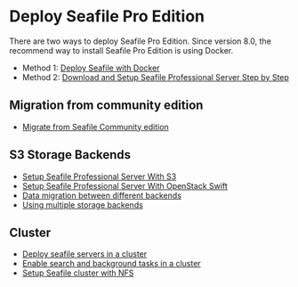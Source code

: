 # Deploy Seafile Pro Edition

There are two ways to deploy Seafile Pro Edition. Since version 8.0, the recommend way to install Seafile Pro Edition is using Docker.

- Method 1: [Deploy Seafile with Docker](../docker/pro-edition/deploy_seafile_pro_with_docker.md)
- Method 2: [Download and Setup Seafile Professional Server Step by Step](download_and_setup_seafile_professional_server.md)

## Migration from community edition

- [Migrate from Seafile Community edition](migrate_from_seafile_community_server.md)

## S3 Storage Backends

- [Setup Seafile Professional Server With S3](setup_with_amazon_s3.md)
- [Setup Seafile Professional Server With OpenStack Swift](setup_with_swift.md)
- [Data migration between different backends](migrate.md)
- [Using multiple storage backends](multiple_storage_backends.md)

## Cluster

- [Deploy seafile servers in a cluster](deploy_in_a_cluster.md)
- [Enable search and background tasks in a cluster](enable_search_and_background_tasks_in_a_cluster.md)
- [Setup Seafile cluster with NFS](setup_seafile_cluster_with_nfs.md)



